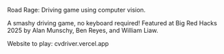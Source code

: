 Road Rage: Driving game using computer vision.

A smashy driving game, no keyboard required! Featured at Big Red Hacks 2025 by Alan Munschy, Ben Reyes, and William Liaw.

Website to play: cvdriver.vercel.app
